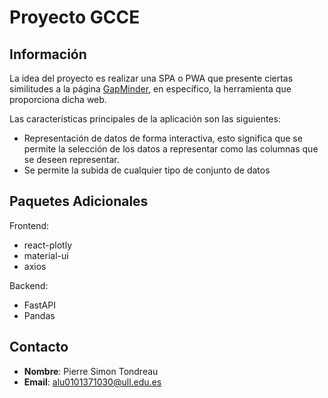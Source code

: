 # Proyecto GCCE

## Información

La idea del proyecto es realizar una SPA o PWA que presente ciertas similitudes a la página [GapMinder](https://www.gapminder.org/tools), en específico, la herramienta que proporciona dicha web. 

Las características principales de la aplicación son las siguientes:

* Representación de datos de forma interactiva, esto significa que se permite la selección de los datos a representar como las columnas que se deseen representar. 
* Se permite la subida de cualquier tipo de conjunto de datos

## Paquetes Adicionales

Frontend:
* react-plotly
* material-ui
* axios

Backend:
* FastAPI
* Pandas

## Contacto

* **Nombre**: Pierre Simon Tondreau
* **Email**: alu0101371030@ull.edu.es
